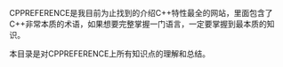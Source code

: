 CPPREFERENCE是我目前为止找到的介绍C++特性最全的网站，里面包含了C++非常本质的术语，如果想要完整掌握一门语言，一定要掌握到最本质的知识。

本目录是对CPPREFERENCE上所有知识点的理解和总结。